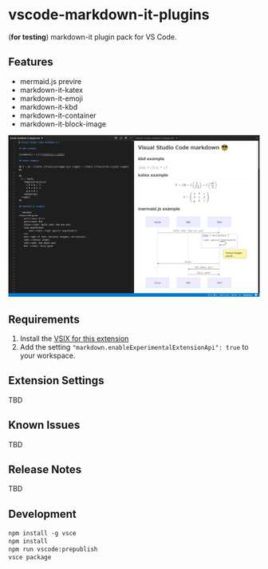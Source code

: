 # vscode-markdown-it-plugins

(**for testing**) markdown-it plugin pack for VS Code.

## Features

* mermaid.js previre
* markdown-it-katex
* markdown-it-emoji
* markdown-it-kbd
* markdown-it-container
* markdown-it-block-image

![vscode-markdown-it-plugins.png](https://raw.githubusercontent.com/h1romas4/vscode-markdown-it-plugins/master/docs/vscode-markdown-it-plugins.png)

## Requirements

1. Install the [VSIX for this extension]()
2. Add the setting ```"markdown.enableExperimentalExtensionApi": true``` to your workspace.

## Extension Settings

TBD

## Known Issues

TBD

## Release Notes

TBD

## Development

```
npm install -g vsce
npm install
npm run vscode:prepublish
vsce package
```

